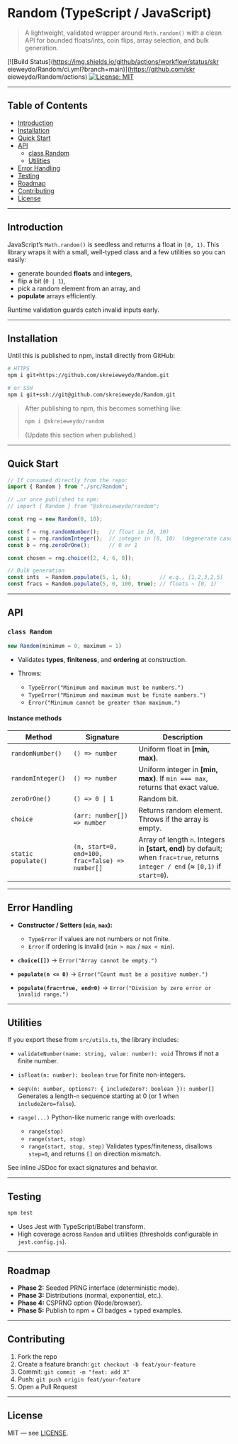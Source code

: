 # Random (TypeScript / JavaScript)

> A lightweight, validated wrapper around `Math.random()` with a clean API for bounded floats/ints, coin flips, array selection, and bulk generation.

[![Build Status](https://img.shields.io/github/actions/workflow/status/skr eieweydo/Random/ci.yml?branch=main)](https://github.com/skr eieweydo/Random/actions)
[![License: MIT](https://img.shields.io/badge/License-MIT-green.svg)](LICENSE)

---

## Table of Contents
- [Introduction](#introduction)
- [Installation](#installation)
- [Quick Start](#quick-start)
- [API](#api)
  - [class Random](#class-random)
  - [Utilities](#utilities)
- [Error Handling](#error-handling)
- [Testing](#testing)
- [Roadmap](#roadmap)
- [Contributing](#contributing)
- [License](#license)

---

## Introduction

JavaScript’s `Math.random()` is seedless and returns a float in `[0, 1)`. This library wraps it with a small, well-typed class and a few utilities so you can easily:
- generate bounded **floats** and **integers**,
- flip a bit (`0 | 1`),
- pick a random element from an array, and
- **populate** arrays efficiently.

Runtime validation guards catch invalid inputs early.

---

## Installation

Until this is published to npm, install directly from GitHub:

```bash
# HTTPS
npm i git+https://github.com/skreieweydo/Random.git

# or SSH
npm i git+ssh://git@github.com/skreieweydo/Random.git
````

> After publishing to npm, this becomes something like:
>
> ```bash
> npm i @skreieweydo/random
> ```
>
> (Update this section when published.)

---

## Quick Start

```ts
// If consumed directly from the repo:
import { Random } from "./src/Random";

// …or once published to npm:
// import { Random } from "@skreieweydo/random";

const rng = new Random(0, 10);

const f = rng.randomNumber();   // float in [0, 10)
const i = rng.randomInteger();  // integer in [0, 10)  (degenerate case min===max yields that exact value)
const b = rng.zeroOrOne();      // 0 or 1

const chosen = rng.choice([2, 4, 6, 8]);

// Bulk generation
const ints  = Random.populate(5, 1, 6);         // e.g., [1,2,3,2,5]
const fracs = Random.populate(5, 0, 100, true); // floats ~ [0, 1)
```

---

## API

### `class Random`

```ts
new Random(minimum = 0, maximum = 1)
```

* Validates **types**, **finiteness**, and **ordering** at construction.
* Throws:

  * `TypeError("Minimum and maximum must be numbers.")`
  * `TypeError("Minimum and maximum must be finite numbers.")`
  * `Error("Minimum cannot be greater than maximum.")`

#### Instance methods

| Method              | Signature                                       | Description                                                                                                                        |
| ------------------- | ----------------------------------------------- | ---------------------------------------------------------------------------------------------------------------------------------- |
| `randomNumber()`    | `() => number`                                  | Uniform float in **\[min, max)**.                                                                                                  |
| `randomInteger()`   | `() => number`                                  | Uniform integer in **\[min, max)**. If `min === max`, returns that exact value.                                                    |
| `zeroOrOne()`       | `() => 0 \| 1`                                  | Random bit.                                                                                                                        |
| `choice`         | `(arr: number[]) => number`                               | Returns random element. Throws if the array is empty.                                                                              |
| `static populate()` | `(n, start=0, end=100, frac=false) => number[]` | Array of length `n`. Integers in **\[start, end)** by default; when `frac=true`, returns `integer / end` (≈ `[0,1)` if `start=0`). |

---

## Error Handling

* **Constructor / Setters (`min`, `max`):**

  * `TypeError` if values are not numbers or not finite.
  * `Error` if ordering is invalid (`min > max` / `max < min`).
* **`choice([])`** → `Error("Array cannot be empty.")`
* **`populate(n <= 0)`** → `Error("Count must be a positive number.")`
* **`populate(frac=true, end=0)`** → `Error("Division by zero error or invalid range.")`

---

## Utilities

If you export these from `src/utils.ts`, the library includes:

* `validateNumber(name: string, value: number): void`
  Throws if not a finite number.

* `isFloat(n: number): boolean`
  `true` for finite non-integers.

* `seqℕ(n: number, options?: { includeZero?: boolean }): number[]`
  Generates a length-`n` sequence starting at 0 (or 1 when `includeZero=false`).

* `range(...)`
  Python-like numeric range with overloads:

  * `range(stop)`
  * `range(start, stop)`
  * `range(start, stop, step)`
    Validates types/finiteness, disallows `step=0`, and returns `[]` on direction mismatch.

See inline JSDoc for exact signatures and behavior.

---

## Testing

```bash
npm test
```

* Uses Jest with TypeScript/Babel transform.
* High coverage across `Random` and utilities (thresholds configurable in `jest.config.js`).

---

## Roadmap

* **Phase 2:** Seeded PRNG interface (deterministic mode).
* **Phase 3:** Distributions (normal, exponential, etc.).
* **Phase 4:** CSPRNG option (Node/browser).
* **Phase 5:** Publish to npm + CI badges + typed examples.

---

## Contributing

1. Fork the repo
2. Create a feature branch: `git checkout -b feat/your-feature`
3. Commit: `git commit -m "feat: add X"`
4. Push: `git push origin feat/your-feature`
5. Open a Pull Request

---

## License

MIT — see [LICENSE](./LICENSE).
